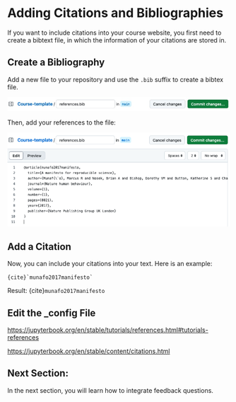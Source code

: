 # Adding Citations and Bibliographies

If you want to include citations into your course website, you first need to create a bibtext file, in which the information of your citations are stored in. 

## Create a Bibliography

Add a new file to your repository and use the `.bib` suffix to create a bibtex file.

![Image of how to name the bibtex file](../../static/bib-file-name.jpg)

Then, add your references to the file: 

![Image of the newly created bibtex file with one example reference.](../../static/bib-file.png)


## Add a Citation
Now, you can include your citations into your text. Here is an example:

```
{cite}`munafo2017manifesto`
```

Result:
{cite}`munafo2017manifesto`

## Edit the _config File





https://jupyterbook.org/en/stable/tutorials/references.html#tutorials-references

https://jupyterbook.org/en/stable/content/citations.html

## Next Section:
In the next section, you will learn how to integrate feedback questions.
